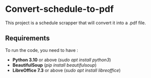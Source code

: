 # Convert-schedule-to-pdf

This project is a schedule scrapper that will convert it into a .pdf file.

## Requirements

To run the code, you need to have :

 - __Python 3.10__ or above (_sudo apt install python3_)
 - __BeautifulSoup__ (_pip install beautifulsoup_)
 - __LibreOffice 7.3__ or above (_sudo apt install libreoffice_)
